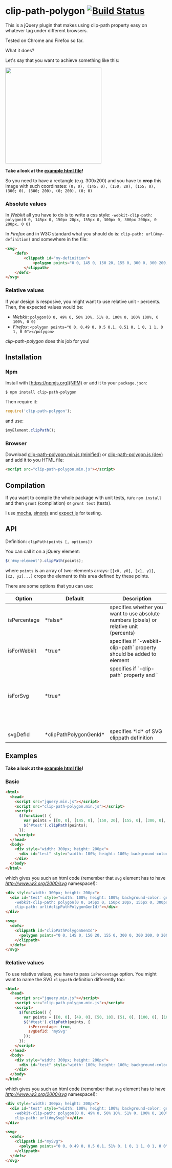 clip-path-polygon [![Build Status](https://travis-ci.org/andrusieczko/clip-path-polygon.png?branch=master)](https://travis-ci.org/andrusieczko/clip-path-polygon)
===============

This is a jQuery plugin that makes using clip-path property easy on whatever tag under different browsers.

Tested on Chrome and Firefox so far.

What it does?

Let's say that you want to achieve something like this:

<img src="https://raw.githubusercontent.com/andrusieczko/clip-path-polygon/master/resources/example.png" width="300">

**Take a look at the [example html file](https://raw.githubusercontent.com/andrusieczko/clip-path-polygon/master/resources/example.html)!**

So you need to have a rectangle (e.g. 300x200) and you have to **crop** this image with such coordinates:
`(0; 0), (145; 0), (150; 20), (155; 0), (300; 0), (300; 200), (0; 200), (0; 0)`

### Absolute values

In *Webkit* all you have to do is to write a css style:
`-webkit-clip-path: polygon(0 0, 145px 0, 150px 20px, 155px 0, 300px 0, 300px 200px, 0 200px, 0 0)`

In *Firefox* and in W3C standard what you should do is:
`clip-path: url(#my-definition)` and somewhere in the file:

```html
<svg>
    <defs>
        <clippath id="my-definition">
            <polygon points="0 0, 145 0, 150 20, 155 0, 300 0, 300 200, 0 200, 0 0"></polygon>
        </clippath>
    </defs>
</svg>
```

### Relative values

If your design is resposive, you might want to use relative unit - percents. Then, the expected values would be:

- *Webkit*: `polygon(0 0, 49% 0, 50% 10%, 51% 0, 100% 0, 100% 100%, 0 100%, 0 0)`
- *Firefox*: `<polygon points="0 0, 0.49 0, 0.5 0.1, 0.51 0, 1 0, 1 1, 0 1, 0 0"></polygon>`

*clip-path-polygon* does this job for you!

## Installation

### Npm

Install with [https://npmjs.org](NPM) or add it to your `package.json`:

`$ npm install clip-path-polygon`

Then require it:

```javascript
require('clip-path-polygon');
```

and use:
```javascript
$myElement.clipPath();
```

### Browser

Download [clip-path-polygon.min.js (minified)](https://raw.github.com/andrusieczko/clip-path-polygon/master/build/clip-path-polygon.min.js) or [clip-path-polygon.js (dev)](https://raw.github.com/andrusieczko/clip-path-polygon/master/js/clip-path-polygon.js) and add it to you HTML file:

```html
<script src="clip-path-polygon.min.js"></script>
```

Compilation
-----------
If you want to compile the whole package with unit tests, run:
`npm install` and then `grunt` (compilation) or `grunt test` (tests).

I use [mocha](http://visionmedia.github.io/mocha/), [sinonjs](http://sinonjs.org) and [expect.js](https://github.com/LearnBoost/expect.js) for testing.

API
-------

Definition:
`clipPath(points [, options])`

You can call it on a jQuery element:
```javascript
$('#my-element').clipPath(points);
```

where `points` is an array of two-elements arrays: `[[x0, y0], [x1, y1], [x2, y2]...]` crops the element to this area defined by these points.

There are some options that you can use:
<table>
  <thead>
    <th>Option</th>
    <th>Default</th>
    <th>Description</th>
  </thead>
  <tbody>
    <tr>
      <td>isPercentage</td>
      <td>*false*</td>
      <td>specifies whether you want to use absolute numbers (pixels) or relative unit (percents)</td>
    </tr>
    <tr>
      <td>isForWebkit</td>
      <td>*true*</td>
      <td>specifies if `-webkit-clip-path` property should be added to element</td>
    </tr>
    <tr>
      <td>isForSvg</td>
      <td>*true*</td>
      <td>specifies if `-clip-path` property and `<svg>` element should be added</td>
    </tr>
    <tr>
      <td>svgDefId</td>
      <td>*clipPathPolygonGenId*</td>
      <td>specifies *id* of SVG clippath definition</td>
    </tr>
  </tbody>
</table>

Examples
-------

**Take a look at the [example html file](https://raw.githubusercontent.com/andrusieczko/clip-path-polygon/master/resources/example.html)!**

### Basic

```html
<html>
  <head>
    <script src="jquery.min.js"></script>
    <script src="clip-path-polygon.min.js"></script>
    <script>
      $(function() {
        var points = [[0, 0], [145, 0], [150, 20], [155, 0], [300, 0], [300, 200], [0, 200], [0, 0]];
        $('#test').clipPath(points);
      });
    </script>
  </head>
  <body>
    <div style="width: 300px; height: 200px">
      <div id="test" style="width: 100%; height: 100%; background-color: green"></div>
    </div>
  </body>
</html>
```

which gives you such an html code (remember that `svg` element has to have *http://www.w3.org/2000/svg* namespace!):

```html
<div style="width: 300px; height: 200px">
  <div id="test" style="width: 100%; height: 100%; background-color: green;
    -webkit-clip-path: polygon(0 0, 145px 0, 150px 20px, 155px 0, 300px 0, 300px 200px, 0 200px, 0 0);
    clip-path: url(#clipPathPolygonGenId)"></div>
</div>

<svg>
  <defs>
    <clippath id="clipPathPolygonGenId">
      <polygon points="0 0, 145 0, 150 20, 155 0, 300 0, 300 200, 0 200, 0 0"></polygon>
    </clippath>
  </defs>
</svg>
```

### Relative values

To use relative values, you have to pass `isPercentage` option. You might want to name the SVG `clippath` definition differently too:

```html
<html>
  <head>
    <script src="jquery.min.js"></script>
    <script src="clip-path-polygon.min.js"></script>
    <script>
      $(function() {
        var points = [[0, 0], [49, 0], [50, 10], [51, 0], [100, 0], [100, 100], [0, 100], [0, 0]];
        $('#test').clipPath(points, {
          isPercentage: true,
          svgDefId: 'mySvg'
        });
      });
    </script>
  </head>
  <body>
    <div style="width: 300px; height: 200px">
      <div id="test" style="width: 100%; height: 100%; background-color: green"></div>
    </div>
  </body>
</html>
```

which gives you such an html code (remember that `svg` element has to have *http://www.w3.org/2000/svg* namespace!):

```html
<div style="width: 300px; height: 200px">
  <div id="test" style="width: 100%; height: 100%; background-color: green;
    -webkit-clip-path: polygon(0 0, 49% 0, 50% 10%, 51% 0, 100% 0, 100% 100%, 0 100%, 0 0);
    clip-path: url(#mySvg)"></div>
</div>

<svg>
  <defs>
    <clippath id="mySvg">
      <polygon points="0 0, 0.49 0, 0.5 0.1, 51% 0, 1 0, 1 1, 0 1, 0 0"></polygon>
    </clippath>
  </defs>
</svg>
``` 